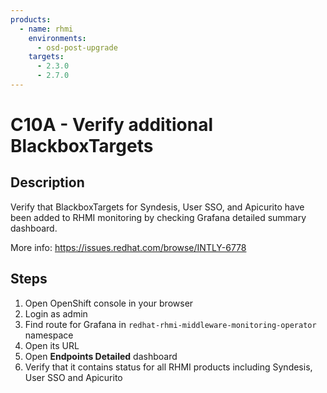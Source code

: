 ```yaml
---
products:
  - name: rhmi
    environments:
      - osd-post-upgrade
    targets:
      - 2.3.0
      - 2.7.0
---
```


# C10A - Verify additional BlackboxTargets

## Description

Verify that BlackboxTargets for Syndesis, User SSO, and Apicurito have been added to RHMI monitoring by checking Grafana detailed summary dashboard.

More info: <https://issues.redhat.com/browse/INTLY-6778>

## Steps

1. Open OpenShift console in your browser
2. Login as admin
3. Find route for Grafana in `redhat-rhmi-middleware-monitoring-operator` namespace
4. Open its URL
5. Open **Endpoints Detailed** dashboard
6. Verify that it contains status for all RHMI products including Syndesis, User SSO and Apicurito

